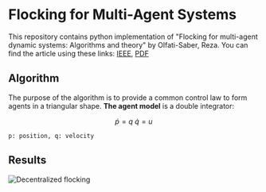 # Flocking for Multi-Agent Systems
This repository contains python implementation of "Flocking for multi-agent dynamic systems: Algorithms and theory" by Olfati-Saber, Reza.
You can find the article using these links: [IEEE](https://ieeexplore.ieee.org/abstract/document/1605401), [PDF](https://sci-hub.yncjkj.com/10.1109/TAC.2005.864190)

## Algorithm
The purpose of the algorithm is to provide a common control law to form agents in a triangular shape.
**The agent model** is a double integrator:
```math
\dot{p} = q \
\dot{q} = u
```
```p: position, q: velocity```

## Results
![Decentralized flocking](https://user-images.githubusercontent.com/56114938/148604364-b6553929-3468-4491-b473-babe69609b35.gif)
